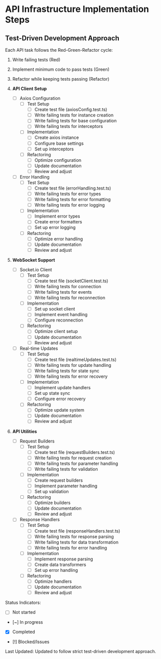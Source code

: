 # API Infrastructure Implementation Steps

## Test-Driven Development Approach
Each API task follows the Red-Green-Refactor cycle:
1. Write failing tests (Red)
2. Implement minimum code to pass tests (Green)
3. Refactor while keeping tests passing (Refactor)

1. **API Client Setup**
   - [ ] Axios Configuration
     - [ ] Test Setup
       - [ ] Create test file (axiosConfig.test.ts)
       - [ ] Write failing tests for instance creation
       - [ ] Write failing tests for base configuration
       - [ ] Write failing tests for interceptors
     - [ ] Implementation
       - [ ] Create axios instance
       - [ ] Configure base settings
       - [ ] Set up interceptors
     - [ ] Refactoring
       - [ ] Optimize configuration
       - [ ] Update documentation
       - [ ] Review and adjust

   - [ ] Error Handling
     - [ ] Test Setup
       - [ ] Create test file (errorHandling.test.ts)
       - [ ] Write failing tests for error types
       - [ ] Write failing tests for error formatting
       - [ ] Write failing tests for error logging
     - [ ] Implementation
       - [ ] Implement error types
       - [ ] Create error formatters
       - [ ] Set up error logging
     - [ ] Refactoring
       - [ ] Optimize error handling
       - [ ] Update documentation
       - [ ] Review and adjust

2. **WebSocket Support**
   - [ ] Socket.io Client
     - [ ] Test Setup
       - [ ] Create test file (socketClient.test.ts)
       - [ ] Write failing tests for connection
       - [ ] Write failing tests for events
       - [ ] Write failing tests for reconnection
     - [ ] Implementation
       - [ ] Set up socket client
       - [ ] Implement event handling
       - [ ] Configure reconnection
     - [ ] Refactoring
       - [ ] Optimize client setup
       - [ ] Update documentation
       - [ ] Review and adjust

   - [ ] Real-time Updates
     - [ ] Test Setup
       - [ ] Create test file (realtimeUpdates.test.ts)
       - [ ] Write failing tests for update handling
       - [ ] Write failing tests for state sync
       - [ ] Write failing tests for error recovery
     - [ ] Implementation
       - [ ] Implement update handlers
       - [ ] Set up state sync
       - [ ] Configure error recovery
     - [ ] Refactoring
       - [ ] Optimize update system
       - [ ] Update documentation
       - [ ] Review and adjust

3. **API Utilities**
   - [ ] Request Builders
     - [ ] Test Setup
       - [ ] Create test file (requestBuilders.test.ts)
       - [ ] Write failing tests for request creation
       - [ ] Write failing tests for parameter handling
       - [ ] Write failing tests for validation
     - [ ] Implementation
       - [ ] Create request builders
       - [ ] Implement parameter handling
       - [ ] Set up validation
     - [ ] Refactoring
       - [ ] Optimize builders
       - [ ] Update documentation
       - [ ] Review and adjust

   - [ ] Response Handlers
     - [ ] Test Setup
       - [ ] Create test file (responseHandlers.test.ts)
       - [ ] Write failing tests for response parsing
       - [ ] Write failing tests for data transformation
       - [ ] Write failing tests for error handling
     - [ ] Implementation
       - [ ] Implement response parsing
       - [ ] Create data transformers
       - [ ] Set up error handling
     - [ ] Refactoring
       - [ ] Optimize handlers
       - [ ] Update documentation
       - [ ] Review and adjust

Status Indicators:
- [ ] Not started
- [~] In progress
- [x] Completed
- [!] Blocked/Issues

Last Updated: Updated to follow strict test-driven development approach. 